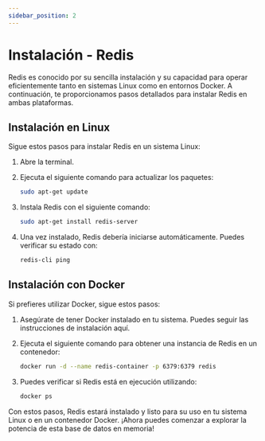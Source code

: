 ```yaml
---
sidebar_position: 2
---
```


# Instalación - Redis

Redis es conocido por su sencilla instalación y su capacidad para operar eficientemente tanto en sistemas Linux como en entornos Docker. A continuación, te proporcionamos pasos detallados para instalar Redis en ambas plataformas.

## Instalación en Linux

Sigue estos pasos para instalar Redis en un sistema Linux:

1. Abre la terminal.

2. Ejecuta el siguiente comando para actualizar los paquetes:

   ```bash
   sudo apt-get update
   ```

3. Instala Redis con el siguiente comando:

   ```bash
   sudo apt-get install redis-server
   ```

4. Una vez instalado, Redis debería iniciarse automáticamente. Puedes verificar su estado con:

   ```bash
   redis-cli ping
   ```

## Instalación con Docker

Si prefieres utilizar Docker, sigue estos pasos:

1. Asegúrate de tener Docker instalado en tu sistema. Puedes seguir las instrucciones de instalación aquí.

2. Ejecuta el siguiente comando para obtener una instancia de Redis en un contenedor:

   ```bash
   docker run -d --name redis-container -p 6379:6379 redis
   ```

3. Puedes verificar si Redis está en ejecución utilizando:

   ```bash
   docker ps
   ```

Con estos pasos, Redis estará instalado y listo para su uso en tu sistema Linux o en un contenedor Docker. ¡Ahora puedes comenzar a explorar la potencia de esta base de datos en memoria!